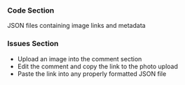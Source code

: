 ### Code Section
JSON files containing image links and metadata

### Issues Section
- Upload an image into the comment section
- Edit the comment and copy the link to the photo upload
- Paste the link into any properly formatted JSON file
